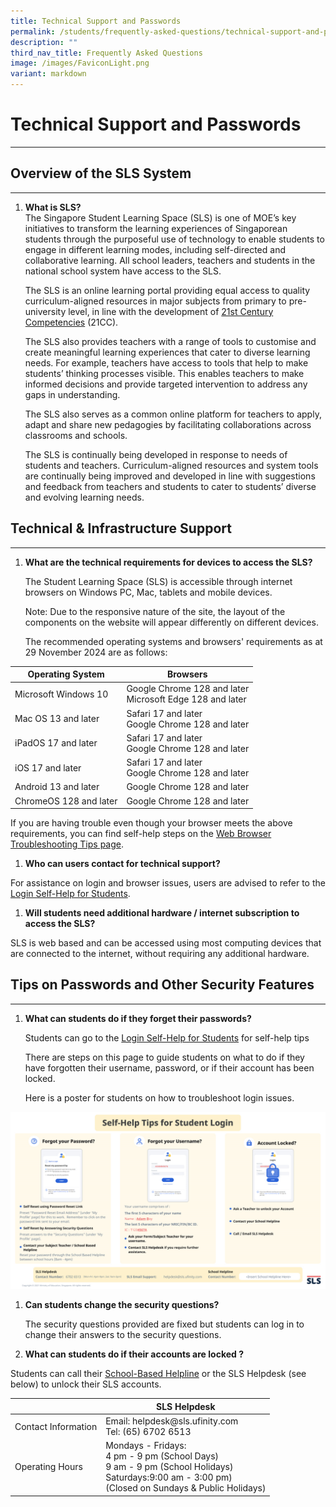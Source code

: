 ```yaml
---
title: Technical Support and Passwords
permalink: /students/frequently-asked-questions/technical-support-and-passwords/
description: ""
third_nav_title: Frequently Asked Questions
image: /images/FaviconLight.png
variant: markdown
---
```

<h1 id="technical-support-and-passwords">Technical Support and Passwords</h1>
<hr>
<h2 id="overview-of-sls-system">Overview of the SLS System</h2>
<hr>
<ol>
<li><p><strong>What is SLS?</strong><br>The Singapore Student Learning Space (SLS) is one of MOE’s key initiatives to transform the learning experiences of Singaporean students through the purposeful use of technology to enable students to engage in different learning modes, including self-directed and collaborative learning. All school leaders, teachers and students in the national school system have access to the SLS.</p>
<p> The SLS is an online learning portal providing equal access to quality curriculum-aligned resources in major subjects from primary to pre-university level, in line with the development of <a href="https://www.moe.gov.sg/education-in-sg/21st-century-competencies">21st Century Competencies</a> (21CC).</p>
<p> The SLS also provides teachers with a range of tools to customise and create meaningful learning experiences that cater to diverse learning needs. For example, teachers have access to tools that help to make students’ thinking processes visible. This enables teachers to make informed decisions and provide targeted intervention to address any gaps in understanding.</p>
<p> The SLS also serves as a common online platform for teachers to apply, adapt and share new pedagogies by facilitating collaborations across classrooms and schools.</p>
<p> The SLS is continually being developed in response to needs of students and teachers. Curriculum-aligned resources and system tools are continually being improved and developed in line with suggestions and feedback from teachers and students to cater to students’ diverse and evolving learning needs.</p>
</li>
</ol>
<h2 id="technical-amp-infrastructure-support">Technical &amp; Infrastructure Support</h2>
<hr>
<ol>
<li><p><strong>What are the technical requirements for devices to access the SLS?</strong></p>
<p>  The Student Learning Space (SLS) is accessible through internet browsers on Windows PC, Mac, tablets and mobile devices.</p>
<p>  Note: Due to the responsive nature of the site, the layout of the components on the website will appear differently on different devices.</p>
<p>  The recommended operating systems and browsers' requirements as at 29 November 2024 are as follows:</p>
</li>
</ol>
<table>
<thead>
<tr>
<th>Operating System</th>
<th>Browsers</th>
</tr>
</thead>
<tbody>
<tr>
<td>Microsoft Windows 10</td>
<td>Google Chrome 128 and later <br>Microsoft Edge 128 and later</td>
</tr>
<tr>
<td>Mac OS 13 and later</td>
<td>Safari 17 and later <br> Google Chrome 128 and later</td>
</tr>
<tr>
<td>iPadOS 17 and later</td>
<td>Safari 17 and later <br>Google Chrome 128 and later</td>
</tr>
<tr>
<td>iOS 17 and later</td>
<td>Safari 17 and later <br>Google Chrome 128 and later</td>
</tr>
<tr>
<td>Android 13 and later</td>
<td>Google Chrome 128 and later</td>
</tr>
<tr>
<td>ChromeOS 128 and later</td>
<td>Google Chrome 128 and later</td>
</tr>
</tbody>
</table>
<p>If you are having trouble even though your browser meets the above requirements, you can find self-help steps on the <a href="/login-troubleshooting/technical-issues/web-browser-troubleshooting-tips/">Web Browser Troubleshooting Tips page</a>.</p>
<ol>
<li><strong>Who can users contact for technical support?</strong></li>
</ol>
<p>For assistance on login and browser issues, users are advised to refer to the <a target="_blank" href="/login-troubleshooting/authentication/reset-sls-password-student/">Login Self-Help for Students</a>.</p>
<ol>
<li><strong>Will students need additional hardware / internet subscription to access the SLS?</strong></li>
</ol>
<p>SLS is web based and can be accessed using most computing devices that are connected to the internet, without requiring any additional hardware.</p>
<h2 id="tips-on-passwords-and-other-security-features">Tips on Passwords and Other Security Features</h2>
<hr>
<ol>
<li><p><strong>What can students do if they forget their passwords?</strong></p>
<p> Students can go to the <a target="_blank" href="/login-troubleshooting/authentication/reset-sls-password-student/">Login Self-Help for Students</a> for self-help tips</p>
<p> There are steps on this page to guide students on what to do if they have forgotten their username, password, or if their account has been locked.</p>
<p> Here is a poster for students on how to troubleshoot login issues.</p>
</li>
</ol>
<p><a href="/images/4Troubleshooting/Self-help%20tips%20for%20student%20login.png" target="_blank"><img src="/images/4Troubleshooting/Self-help%20tips%20for%20student%20login.png"></a></p>
<ol>
<li><p><strong>Can students change the security questions?</strong></p>
<p> The security questions provided are fixed but students can log in to change their answers to the security questions.</p>
</li>
<li><p><strong>What can students do if their accounts are locked ?</strong></p>
</li>
</ol>
<p>Students can call their <a href="/login-troubleshooting/get-help/get-help-from-your-school/">School-Based Helpline</a> or the SLS Helpdesk (see below) to unlock their SLS accounts.</p>
<table>
<thead>
<tr>
<th></th>
<th>SLS Helpdesk</th>
</tr>
</thead>
<tbody>
<tr>
<td>Contact Information</td>
<td>Email: helpdesk@sls.ufinity.com<br>Tel: (65) 6702 6513</td>
</tr>
<tr>
<td>Operating Hours</td>
<td>Mondays - Fridays: <br>                           4 pm - 9 pm (School Days) <br> 9 am - 9 pm (School Holidays)<br>Saturdays:9:00 am - 3:00 pm)<br>(Closed on Sundays &amp; Public Holidays)</td>
</tr>
</tbody>
</table>